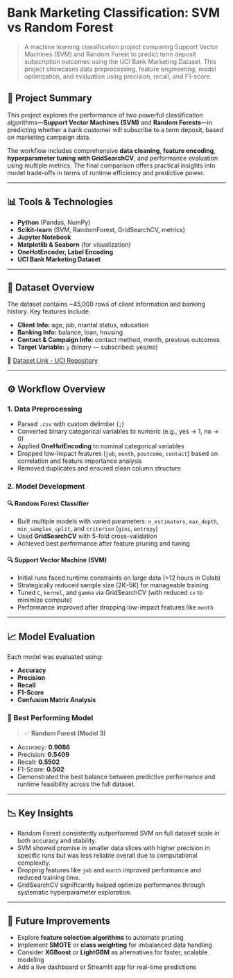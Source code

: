 # Bank Marketing Classification: SVM vs Random Forest

> A machine learning classification project comparing Support Vector Machines (SVM) and Random Forest to predict term deposit subscription outcomes using the UCI Bank Marketing Dataset. This project showcases data preprocessing, feature engineering, model optimization, and evaluation using precision, recall, and F1-score.

## 🧠 Project Summary

This project explores the performance of two powerful classification algorithms—**Support Vector Machines (SVM)** and **Random Forests**—in predicting whether a bank customer will subscribe to a term deposit, based on marketing campaign data.

The workflow includes comprehensive **data cleaning**, **feature encoding**, **hyperparameter tuning with GridSearchCV**, and performance evaluation using multiple metrics. The final comparison offers practical insights into model trade-offs in terms of runtime efficiency and predictive power.

---

## 📊 Tools & Technologies

- **Python** (Pandas, NumPy)
- **Scikit-learn** (SVM, RandomForest, GridSearchCV, metrics)
- **Jupyter Notebook**
- **Matplotlib & Seaborn** (for visualization)
- **OneHotEncoder, Label Encoding**
- **UCI Bank Marketing Dataset**

---

## 🧾 Dataset Overview

The dataset contains ~45,000 rows of client information and banking history. Key features include:

- **Client Info:** age, job, marital status, education
- **Banking Info:** balance, loan, housing
- **Contact & Campaign Info:** contact method, month, previous outcomes
- **Target Variable:** `y` (binary — subscribed: yes/no)

🔗 [Dataset Link - UCI Repository](https://archive.ics.uci.edu/ml/datasets/bank+marketing)

---

## ⚙️ Workflow Overview

### 1. Data Preprocessing
- Parsed `.csv` with custom delimiter (`;`)
- Converted binary categorical variables to numeric (e.g., yes → 1, no → 0)
- Applied **OneHotEncoding** to nominal categorical variables
- Dropped low-impact features (`job`, `month`, `poutcome`, `contact`) based on correlation and feature importance analysis
- Removed duplicates and ensured clean column structure

### 2. Model Development

#### 🔍 Random Forest Classifier
- Built multiple models with varied parameters: `n_estimators`, `max_depth`, `min_samples_split`, and `criterion` (`gini`, `entropy`)
- Used **GridSearchCV** with 5-fold cross-validation
- Achieved best performance after feature pruning and tuning

#### 🔍 Support Vector Machine (SVM)
- Initial runs faced runtime constraints on large data (>12 hours in Colab)
- Strategically reduced sample size (2K–5K) for manageable training
- Tuned `C`, `kernel`, and `gamma` via GridSearchCV (with reduced `cv` to minimize compute)
- Performance improved after dropping low-impact features like `month`

---

## 📈 Model Evaluation

Each model was evaluated using:

- **Accuracy**
- **Precision**
- **Recall**
- **F1-Score**
- **Confusion Matrix Analysis**

### 📌 Best Performing Model
> ✅ **Random Forest (Model 3)**  
- Accuracy: **0.9086**  
- Precision: **0.5409**  
- Recall: **0.5502**  
- F1-Score: **0.502**  
- Demonstrated the best balance between predictive performance and runtime feasibility across the full dataset.

---

## 📉 Key Insights

- Random Forest consistently outperformed SVM on full dataset scale in both accuracy and stability.
- SVM showed promise in smaller data slices with higher precision in specific runs but was less reliable overall due to computational complexity.
- Dropping features like `job` and `month` improved performance and reduced training time.
- GridSearchCV significantly helped optimize performance through systematic hyperparameter exploration.

---

## 🧩 Future Improvements

- Explore **feature selection algorithms** to automate pruning
- Implement **SMOTE** or **class weighting** for imbalanced data handling
- Consider **XGBoost** or **LightGBM** as alternatives for faster, scalable modeling
- Add a live dashboard or Streamlit app for real-time predictions

